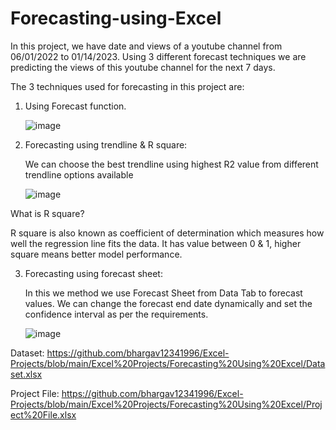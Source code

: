 # Forecasting-using-Excel

In this project, we have date and views of a youtube channel from 06/01/2022 to 01/14/2023. Using 3 different forecast techniques we are predicting the views of this youtube channel for the next 7 days.

The 3 techniques used for forecasting in this project are:

1. Using Forecast function.

   ![image](https://github.com/user-attachments/assets/b82272b9-0f83-495e-8c8e-0a35e9ddb8f4)


2. Forecasting using trendline & R square:

   We can choose the best trendline using highest R2 value from different trendline options available

   ![image](https://github.com/user-attachments/assets/1557b14a-0202-4332-a1a3-fec48b77326e)


  What is R square?

  R square is also known as coefficient of determination which measures how well the regression line fits the data. It has value between 0 & 1, higher square means better model 
  performance.

3. Forecasting using forecast sheet:

   In this we method we use Forecast Sheet from Data Tab to forecast values. We can change the forecast end date dynamically and set the confidence interval as per the requirements.

   ![image](https://github.com/user-attachments/assets/8f62d9a5-52ce-4081-aa27-4834acae2a47)


Dataset: https://github.com/bhargav12341996/Excel-Projects/blob/main/Excel%20Projects/Forecasting%20Using%20Excel/Dataset.xlsx

Project File: https://github.com/bhargav12341996/Excel-Projects/blob/main/Excel%20Projects/Forecasting%20Using%20Excel/Project%20File.xlsx
